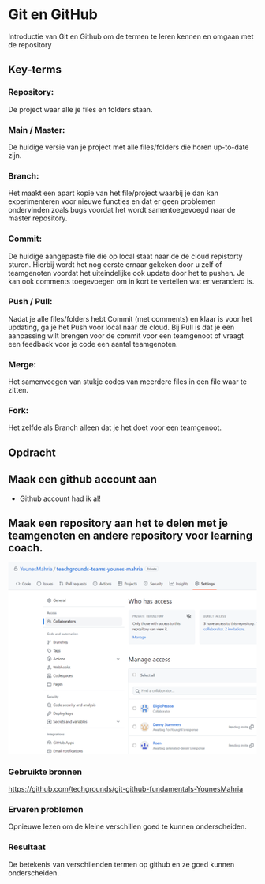 # Git en GitHub
Introductie van Git en Github om de termen te leren kennen en omgaan met de repository

## Key-terms

### Repository:  
De project waar alle je files en folders staan.

### Main / Master:  
De huidige versie van je project met alle files/folders die horen up-to-date zijn.

### Branch:  
Het maakt een apart kopie van het file/project waarbij je dan kan experimenteren  voor nieuwe functies en dat er geen problemen ondervinden zoals bugs voordat het wordt samentoegevoegd naar de master repository. 

### Commit:  
De huidige aangepaste file die op local staat naar de de cloud repistorty sturen. Hierbij wordt het nog eerste ernaar gekeken door u zelf of teamgenoten voordat het uiteindelijke ook update door het te pushen. Je kan ook comments toegevoegen om in kort te vertellen wat er veranderd is.

### Push / Pull:  
Nadat je alle files/folders hebt Commit (met comments) en klaar is voor het updating, ga je het Push voor local naar de cloud. Bij Pull is dat je een aanpassing wilt brengen voor de commit voor een teamgenoot of vraagt een feedback voor je code een aantal teamgenoten.

### Merge:  
Het samenvoegen van stukje codes van meerdere files in een file waar te zitten.

### Fork:  
Het zelfde als Branch alleen dat je het doet voor een teamgenoot.


## Opdracht

## Maak een github account aan  
- Github account had ik al!

## Maak een repository aan het te delen met je teamgenoten en andere repository voor learning coach.
![resultaat](/00_includes/GIT-01-resultaat.png "resultaat")

### Gebruikte bronnen
https://github.com/techgrounds/git-github-fundamentals-YounesMahria

### Ervaren problemen
Opnieuwe lezen om de kleine verschillen goed te kunnen onderscheiden.

### Resultaat
De betekenis van verschilenden termen op github en ze goed kunnen onderscheiden.
